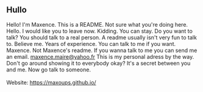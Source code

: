 ## Hullo
Hello! I'm Maxence. This is a README. 
Not sure what you're doing here.
Hello.
I would like you to leave now. 
Kidding. 
You can stay.
Do you want to talk?
You should talk to a real person.
A readme usually isn't very fun to talk to.
Believe me.
Years of experience.
You can talk to me if you want.
Maxence.
Not Maxence's readme.
If you wanna talk to me you can send me an email.
maxence.maire@yahoo.fr
This is my personal adress by the way.
Don't go around showing it to everybody okay?
It's a secret between you and me.
Now go talk to someone. <br />
 <br />
Website: https://maxoups.github.io/
